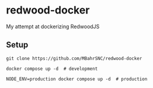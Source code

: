 # redwood-docker

My attempt at dockerizing RedwoodJS

## Setup

```shell
git clone https://github.com/MBahrSNC/redwood-docker
```

```shell
docker compose up -d  # development
```

```shell
NODE_ENV=production docker compose up -d  # production
```
